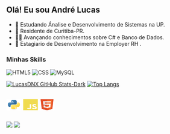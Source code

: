 ## Olá! Eu sou André Lucas

- 🔭 Estudando Ánalise e Desenvolvimento de Sistemas na UP.
- 🏡 Residente de Curitiba-PR.
- 👨‍💻 Avançando conhecimentos sobre C# e Banco de Dados.
- 🏢 Estagiario de Desenvolvimento na Employer RH .

<h3>Minhas Skills</h3>

![HTML5](https://img.shields.io/badge/-HTML5-333333?style=flat&logo=HTML5)
![CSS](https://img.shields.io/badge/-CSS-333333?style=flat&logo=CSS3&logoColor=1572B6)
![MySQL](https://img.shields.io/badge/-MySQL-333333?style=flat&logo=mysql)

[![LucasDNX GitHub Stats-Dark](https://github-readme-stats.vercel.app/api?username=lucasdnx&show_icons=true&theme=dark#gh-dark-mode-only)](https://github.com/LucasDNX/lucasdnx)
[![Top Langs](https://github-readme-stats.vercel.app/api/top-langs/?username=lucasdnx&theme=dark)](https://github.com/LucasDNX?tab=repositories)

<div style="display: inline_block"><br>
  <img align="center" alt="icon-Python" height="30" width="40" src="https://raw.githubusercontent.com/devicons/devicon/master/icons/python/python-original.svg">
  <img align="center" alt="icon-Js" height="30" width="40" src="https://raw.githubusercontent.com/devicons/devicon/master/icons/javascript/javascript-plain.svg">
  <img align="center" alt="icon-HTML" height="30" width="40" src="https://raw.githubusercontent.com/devicons/devicon/master/icons/html5/html5-original.svg">
</div>

  ##
 
<div> 
  <a href="https://www.instagram.com/andre_lucaslp" target="_blank"><img src="https://img.shields.io/badge/-Instagram-%23E4405F?style=for-the-badge&logo=instagram&logoColor=white" target="_blank"></a>
  <a href = "mailto:andrelucasdnx0509@gmail.com"><img src="https://img.shields.io/badge/-Gmail-%23333?style=for-the-badge&logo=gmail&logoColor=white" target="_blank"></a>
  <!--
  <a href="https://www.linkedin.com/in/rafaella-ballerini-45875016a" target="_blank"><img src="https://img.shields.io/badge/-LinkedIn-%230077B5?style=for-the-badge&logo=linkedin&logoColor=white" target="_blank"></a> 
  -->
</div>
